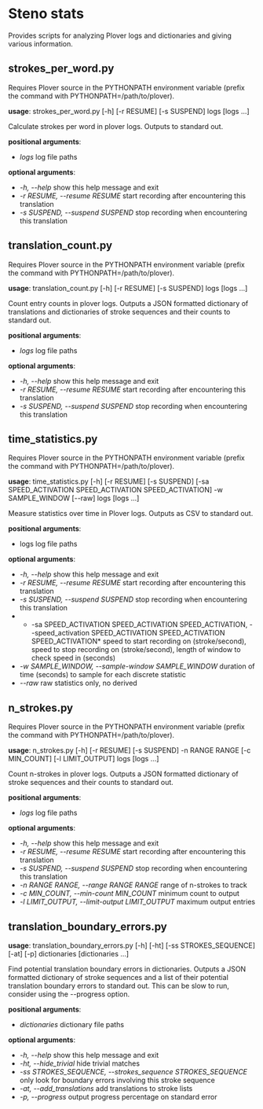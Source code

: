 # Steno stats

Provides scripts for analyzing Plover logs and dictionaries and giving various information.


## strokes_per_word.py

Requires Plover source in the PYTHONPATH environment variable (prefix the command with PYTHONPATH=/path/to/plover).

**usage**: strokes_per_word.py [-h] [-r RESUME] [-s SUSPEND] logs [logs ...]

Calculate strokes per word in plover logs. Outputs to standard out.

**positional arguments**:
* *logs*                log file paths

**optional arguments**:
* *-h, --help*          show this help message and exit
* *-r RESUME, --resume RESUME*
                        start recording after encountering this translation
* *-s SUSPEND, --suspend SUSPEND*
                        stop recording when encountering this translation

## translation_count.py

Requires Plover source in the PYTHONPATH environment variable (prefix the command with PYTHONPATH=/path/to/plover).

**usage**: translation_count.py [-h] [-r RESUME] [-s SUSPEND] logs [logs ...]

Count entry counts in plover logs. Outputs a JSON formatted dictionary of translations and dictionaries of stroke sequences and their counts to standard out.

**positional arguments**:
* *logs*                log file paths

**optional arguments**:
* *-h, --help*          show this help message and exit
* *-r RESUME, --resume RESUME*
                        start recording after encountering this translation
* *-s SUSPEND, --suspend SUSPEND*
                        stop recording when encountering this translation

## time_statistics.py

Requires Plover source in the PYTHONPATH environment variable (prefix the command with PYTHONPATH=/path/to/plover).

**usage**: time_statistics.py [-h] [-r RESUME] [-s SUSPEND]
                          [-sa SPEED_ACTIVATION SPEED_ACTIVATION SPEED_ACTIVATION]
                          -w SAMPLE_WINDOW [--raw]
                          logs [logs ...]

Measure statistics over time in Plover logs. Outputs as CSV to standard out.

**positional arguments**:
* logs                  log file paths

**optional arguments**:
* *-h, --help*          show this help message and exit
* *-r RESUME, --resume RESUME*
                        start recording after encountering this translation
* *-s SUSPEND, --suspend SUSPEND*
                        stop recording when encountering this translation
* * -sa SPEED_ACTIVATION SPEED_ACTIVATION SPEED_ACTIVATION, --speed_activation SPEED_ACTIVATION SPEED_ACTIVATION SPEED_ACTIVATION*
                        speed to start recording on (stroke/second), speed to
                        stop recording on (stroke/second), length of window to
                        check speed in (seconds)
* *-w SAMPLE_WINDOW, --sample-window SAMPLE_WINDOW*
                        duration of time (seconds) to sample for each discrete
                        statistic
* *--raw*               raw statistics only, no derived

## n_strokes.py

Requires Plover source in the PYTHONPATH environment variable (prefix the command with PYTHONPATH=/path/to/plover).

**usage**: n_strokes.py [-h] [-r RESUME] [-s SUSPEND] -n RANGE RANGE
                    [-c MIN_COUNT] [-l LIMIT_OUTPUT]
                    logs [logs ...]

Count n-strokes in plover logs. Outputs a JSON formatted dictionary of stroke sequences and their counts to standard out.

**positional arguments**:
* *logs*                log file paths

**optional arguments**:
* *-h, --help*          show this help message and exit
* *-r RESUME, --resume RESUME*
                        start recording after encountering this translation
* *-s SUSPEND, --suspend SUSPEND*
                        stop recording when encountering this translation
* *-n RANGE RANGE, --range RANGE RANGE*
                        range of n-strokes to track
* *-c MIN_COUNT, --min-count MIN_COUNT*
                        minimum count to output
* *-l LIMIT_OUTPUT, --limit-output LIMIT_OUTPUT*
                        maximum output entries

## translation_boundary_errors.py

**usage**: translation_boundary_errors.py [-h] [-ht] [-ss STROKES_SEQUENCE] [-at]
                                      [-p]
                                      dictionaries [dictionaries ...]

Find potential translation boundary errors in dictionaries. Outputs a JSON
formatted dictionary of stroke sequences and a list of their potential
translation boundary errors to standard out. This can be slow to run, consider
using the --progress option.

**positional arguments**:
* *dictionaries*        dictionary file paths

**optional arguments**:
* *-h, --help*          show this help message and exit
* *-ht, --hide_trivial* hide trivial matches
* *-ss STROKES_SEQUENCE, --strokes_sequence STROKES_SEQUENCE*
                        only look for boundary errors involving this stroke
                        sequence
* *-at, --add_translations*
                        add translations to stroke lists
* *-p, --progress*      output progress percentage on standard error
